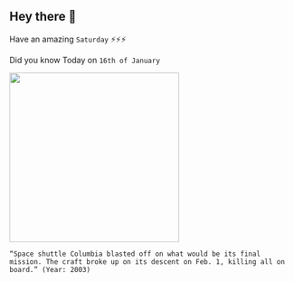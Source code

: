 ## Hey there 👋
Have an amazing `Saturday` ⚡⚡⚡

Did you know Today on `16th of January`
 
 [<img src="https://upload.wikimedia.org/wikipedia/commons/thumb/8/8a/Close-up_STS-107_Launch_-_GPN-2003-00080.jpg/1280px-Close-up_STS-107_Launch_-_GPN-2003-00080.jpg" width="300" />](https://en.wikipedia.org/wiki/Space_Shuttle_Columbia_disaster#:~:text=launched%20on%20January%2016,%202003) 
 ```
“Space shuttle Columbia blasted off on what would be its final mission. The craft broke up on its descent on Feb. 1, killing all on board.” (Year: 2003)
```
